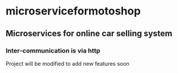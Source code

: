 # microserviceformotoshop
## Microservices for online car selling system
### Inter-communication is via http

Project will be modified to add new features soon
